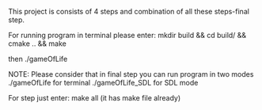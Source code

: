 This project is consists of 4 steps and combination of all these steps-final step.

For running program in terminal please enter: 
mkdir build && cd build/ && cmake .. && make


then ./gameOfLife

NOTE: 
Please consider that in final step you can run program in two modes 
./gameOfLife for terminal
./gameOfLife_SDL for SDL mode

For step just enter: make all (it has make file already)
